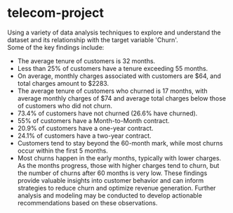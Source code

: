 # telecom-project  
Using a variety of data analysis techniques to explore and understand the dataset and its relationship with the target variable 'Churn'.  
Some of the key findings include:
- The average tenure of customers is 32 months.
- Less than 25% of customers have a tenure exceeding 55 months.
- On average, monthly charges associated with customers are $64, and total charges amount to $2283.
- The average tenure of customers who churned is 17 months, with average monthly charges of $74 and average total charges below those of customers who did not churn.
- 73.4% of customers have not churned (26.6% have churned).
- 55% of customers have a Month-to-Month contract.
- 20.9% of customers have a one-year contract.
- 24.1% of customers have a two-year contract.
- Customers tend to stay beyond the 60-month mark, while most churns occur within the first 5 months.
- Most churns happen in the early months, typically with lower charges. As the months progress, those with higher charges tend to churn, but the number of churns 
  after 60 months is very low.
These findings provide valuable insights into customer behavior and can inform strategies to reduce churn and optimize revenue generation. Further analysis and modeling may be conducted to develop actionable recommendations based on these observations.
